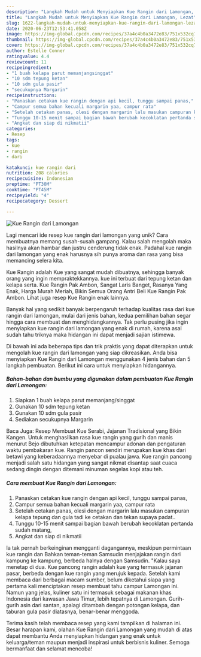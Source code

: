 ```yaml
---
description: "Langkah Mudah untuk Menyiapkan Kue Rangin dari Lamongan, Lezat"
title: "Langkah Mudah untuk Menyiapkan Kue Rangin dari Lamongan, Lezat"
slug: 1622-langkah-mudah-untuk-menyiapkan-kue-rangin-dari-lamongan-lezat
date: 2020-06-23T12:53:41.058Z
image: https://img-global.cpcdn.com/recipes/37a4c4b0a3472e83/751x532cq70/kue-rangin-dari-lamongan-foto-resep-utama.jpg
thumbnail: https://img-global.cpcdn.com/recipes/37a4c4b0a3472e83/751x532cq70/kue-rangin-dari-lamongan-foto-resep-utama.jpg
cover: https://img-global.cpcdn.com/recipes/37a4c4b0a3472e83/751x532cq70/kue-rangin-dari-lamongan-foto-resep-utama.jpg
author: Estelle Conner
ratingvalue: 4.4
reviewcount: 11
recipeingredient:
- "1 buah kelapa parut memanjangsinggat"
- "10 sdm tepung ketan"
- "10 sdm gula pasir"
- "secukupnya Margarin"
recipeinstructions:
- "Panaskan cetakan kue rangin dengan api kecil, tunggu sampai panas,"
- "Campur semua bahan kecuali margarin yaa, campur rata"
- "Setelah cetakan panas, olesi dengan margarin lalu masukan campuran kelapa tepung dan gula tadi ke cetakan dan tekan supaya padat.."
- "Tunggu 10-15 menit sampai bagian bawah berubah kecoklatan pertanda sudah matang,"
- "Angkat dan siap di nikmatii"
categories:
- Resep
tags:
- kue
- rangin
- dari

katakunci: kue rangin dari 
nutrition: 208 calories
recipecuisine: Indonesian
preptime: "PT30M"
cooktime: "PT45M"
recipeyield: "4"
recipecategory: Dessert

---
```



![Kue Rangin dari Lamongan](https://img-global.cpcdn.com/recipes/37a4c4b0a3472e83/751x532cq70/kue-rangin-dari-lamongan-foto-resep-utama.jpg)

Lagi mencari ide resep kue rangin dari lamongan yang unik? Cara membuatnya memang susah-susah gampang. Kalau salah mengolah maka hasilnya akan hambar dan justru cenderung tidak enak. Padahal kue rangin dari lamongan yang enak harusnya sih punya aroma dan rasa yang bisa memancing selera kita.

Kue Rangin adalah Kue yang sangat mudah dibuatnya, sehingga banyak orang yang ingin mempraktekkannya. kue ini terbuat dari tepung ketan dan kelapa serta. Kue Rangin Pak Ambon, Sangat Laris Banget, Rasanya Yang Enak, Harga Murah Meriah, Bikin Semua Orang Antri Beli Kue Rangin Pak Ambon. Lihat juga resep Kue Rangin enak lainnya.

Banyak hal yang sedikit banyak berpengaruh terhadap kualitas rasa dari kue rangin dari lamongan, mulai dari jenis bahan, kedua pemilihan bahan segar hingga cara membuat dan menghidangkannya. Tak perlu pusing jika ingin menyiapkan kue rangin dari lamongan yang enak di rumah, karena asal sudah tahu triknya maka hidangan ini dapat menjadi sajian istimewa.


Di bawah ini ada beberapa tips dan trik praktis yang dapat diterapkan untuk mengolah kue rangin dari lamongan yang siap dikreasikan. Anda bisa menyiapkan Kue Rangin dari Lamongan menggunakan 4 jenis bahan dan 5 langkah pembuatan. Berikut ini cara untuk menyiapkan hidangannya.

<!--inarticleads1-->

##### Bahan-bahan dan bumbu yang digunakan dalam pembuatan Kue Rangin dari Lamongan:

1. Siapkan 1 buah kelapa parut memanjang/singgat
1. Gunakan 10 sdm tepung ketan
1. Gunakan 10 sdm gula pasir
1. Sediakan secukupnya Margarin


Baca Juga: Resep Membuat Kue Serabi, Jajanan Tradisional yang Bikin Kangen. Untuk menghasilkan rasa kue rangin yang gurih dan manis menurut Bejo dibutuhkan ketepatan mencampur adonan dan pengaturan waktu pembakaran kue. Rangin pancon sendiri merupakan kue khas dari betawi yang keberadaannya menyebar di pualau jawa. Kue rangin pancong menjadi salah satu hidangan yang sangat nikmat disantap saat cuaca sedang dingin dengan ditemani minuman segelas kopi atau teh. 

<!--inarticleads2-->

##### Cara membuat Kue Rangin dari Lamongan:

1. Panaskan cetakan kue rangin dengan api kecil, tunggu sampai panas,
1. Campur semua bahan kecuali margarin yaa, campur rata
1. Setelah cetakan panas, olesi dengan margarin lalu masukan campuran kelapa tepung dan gula tadi ke cetakan dan tekan supaya padat..
1. Tunggu 10-15 menit sampai bagian bawah berubah kecoklatan pertanda sudah matang,
1. Angkat dan siap di nikmatii


Ia tak pernah berkeinginan mengganti dagangannya, meskipun permintaan kue rangin dan Bahkan teman-teman Samsudin menjajakan rangin dari kampung ke kampung, berbeda halnya dengan Samsudin. &#34;Kalau saya menetap di dua. Kue pancong rangin adalah kue yang termasuk jajanan pasar, berbeda dengan kue rangin yang merujuk kepada. Setelah kami membaca dari berbagai macam sumber, belum diketahui siapa yang pertama kali menciptakan resep membuat tahu campur Lamongan ini. Namun yang jelas, kuliner satu ini termasuk sebagai makanan khas Indonesia dari kawasan Jawa Timur, lebih tepatnya di Lamongan. Gurih-gurih asin dari santan, apalagi ditambah dengan potongan kelapa, dan taburan gula pasir diatasnya, benar-benar menggoda. 

Terima kasih telah membaca resep yang kami tampilkan di halaman ini. Besar harapan kami, olahan Kue Rangin dari Lamongan yang mudah di atas dapat membantu Anda menyiapkan hidangan yang enak untuk keluarga/teman maupun menjadi inspirasi untuk berbisnis kuliner. Semoga bermanfaat dan selamat mencoba!
